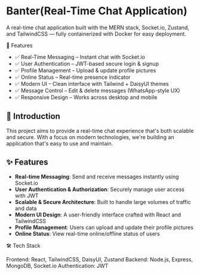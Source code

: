 # Banter(Real-Time Chat Application)


A real-time chat application built with the MERN stack, Socket.io, Zustand, and TailwindCSS — fully containerized with Docker for easy deployment.

🚀 Features

* ✅ Real-Time Messaging – Instant chat with Socket.io
* ✅ User Authentication – JWT-based secure login & signup
* ✅ Profile Management – Upload & update profile pictures
* ✅ Online Status – Real-time presence indicator
* ✅ Modern UI – Clean interface with Tailwind + DaisyUI themes
* ✅ Message Control – Edit & delete messages (WhatsApp-style UX)
* ✅ Responsive Design – Works across desktop and mobile

## 📝 Introduction

This project aims to provide a real-time chat experience that's both scalable and secure. With a focus on modern technologies, we're building an application that's easy to use and maintain.

## ✨ Features


* **Real-time Messaging**: Send and receive messages instantly using Socket.io 
* **User Authentication & Authorization**: Securely manage user access with JWT 
* **Scalable & Secure Architecture**: Built to handle large volumes of traffic and data 
* **Modern UI Design**: A user-friendly interface crafted with React and TailwindCSS 
* **Profile Management**: Users can upload and update their profile pictures 
* **Online Status**: View real-time online/offline status of users 


🛠 Tech Stack

Frontend: React, TailwindCSS, DaisyUI, Zustand
Backend: Node.js, Express, MongoDB, Socket.io
Authentication: JWT
















